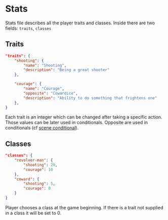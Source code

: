 # Stats
Stats file describes all the player traits and classes. Inside there are two fields: `traits`, `classes`
## Traits
```json
"traits": {
    "shooting": {
        "name": "Shooting",
        "description": "Being a great shooter"
    },

    "courage": {
        "name": "Courage",
        "opposite": "Cowardice",
        "description": "Ability to do something that frightens one"
    },
}
```

Each trait is an integer which can be changed after taking a specific action. Those values can be later used in conditionals.
Opposite are used in conditionals (cf [scene conditional](./scene.md)).

## Classes
```json
"classes": {
    "revolver-man": {
        "shooting": 20,
        "courage": 10
    },
    "coward": {
        "shooting": 5,
        "courage": 0
    }
}
```

Player chooses a class at the game beginning.
If there is a trait not supplied in a class it will be set to 0.